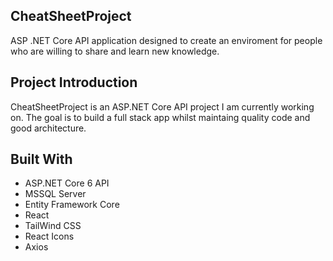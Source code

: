 CheatSheetProject
--
ASP .NET Core API application designed to create an enviroment for people who are willing to share and learn new knowledge.

Project Introduction
--
CheatSheetProject is an ASP.NET Core API project I am currently working on.
The goal is to build a full stack app whilst maintaing quality code and good architecture.

Built With
--
- ASP.NET Core 6 API
- MSSQL Server
- Entity Framework Core
- React
- TailWind CSS
- React Icons
- Axios